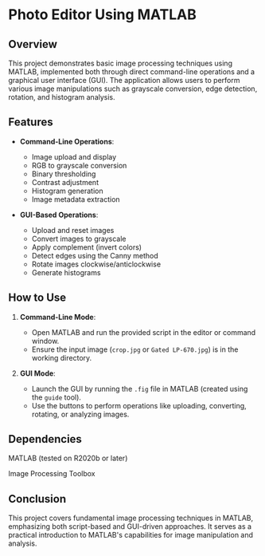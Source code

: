 # Photo Editor Using MATLAB

## Overview
This project demonstrates basic image processing techniques using MATLAB, implemented both through direct command-line operations and a graphical user interface (GUI). The application allows users to perform various image manipulations such as grayscale conversion, edge detection, rotation, and histogram analysis.

## Features
- **Command-Line Operations**:
  - Image upload and display
  - RGB to grayscale conversion
  - Binary thresholding
  - Contrast adjustment
  - Histogram generation
  - Image metadata extraction

- **GUI-Based Operations**:
  - Upload and reset images
  - Convert images to grayscale
  - Apply complement (invert colors)
  - Detect edges using the Canny method
  - Rotate images clockwise/anticlockwise
  - Generate histograms

## How to Use
1. **Command-Line Mode**:
   - Open MATLAB and run the provided script in the editor or command window.
   - Ensure the input image (`crop.jpg` or `Gated LP-670.jpg`) is in the working directory.

2. **GUI Mode**:
   - Launch the GUI by running the `.fig` file in MATLAB (created using the `guide` tool).
   - Use the buttons to perform operations like uploading, converting, rotating, or analyzing images.

## Dependencies
MATLAB (tested on R2020b or later)

Image Processing Toolbox

## Conclusion

This project covers fundamental image processing techniques in MATLAB, emphasizing both script-based and GUI-driven approaches. It serves as a practical introduction to MATLAB's capabilities for image manipulation and analysis.
